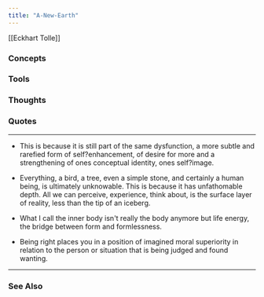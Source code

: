 ```yaml
---
title: "A-New-Earth"
---
```

[[Eckhart Tolle]]

### Concepts

### Tools

### Thoughts

### Quotes
---

- This is because it is still part of the same dysfunction, a more subtle and rarefied form of self?enhancement, of desire for more and a strengthening of ones conceptual identity, ones self?image.

- Everything, a bird, a tree, even a simple stone, and certainly a human being, is ultimately unknowable. This is because it has unfathomable depth. All we can perceive, experience, think about, is the surface layer of reality, less than the tip of an iceberg.

- What I call the inner body isn't really the body anymore but life energy, the bridge between form and formlessness.

- Being right places you in a position of imagined moral superiority in relation to the person or situation that is being judged and found wanting.


----
### See Also